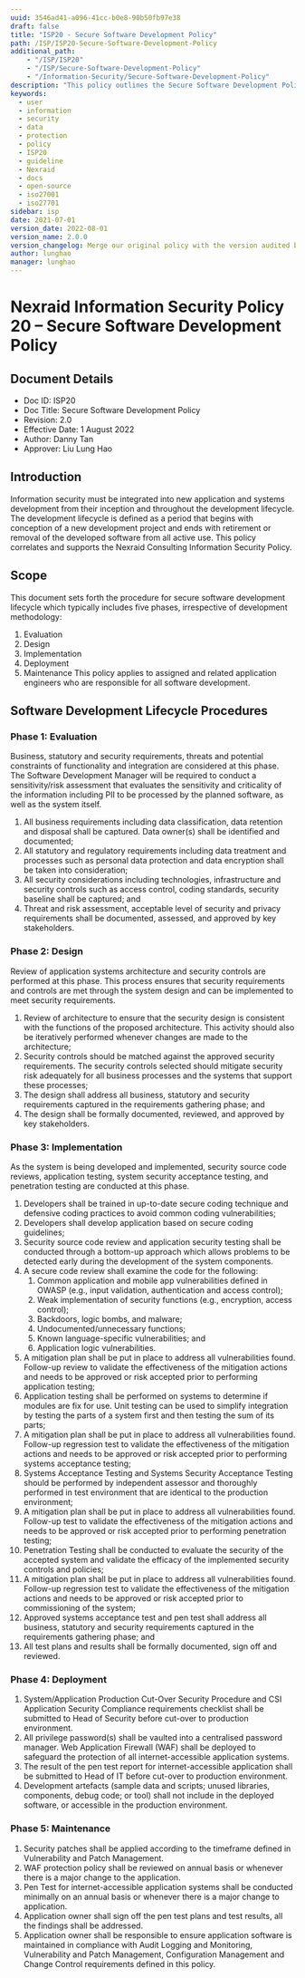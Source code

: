 ```yaml
---
uuid: 3546ad41-a096-41cc-b0e8-90b50fb97e38
draft: false
title: "ISP20 - Secure Software Development Policy"
path: /ISP/ISP20-Secure-Software-Development-Policy
additional_path:
    - "/ISP/ISP20"
    - "/ISP/Secure-Software-Development-Policy"
    - "/Information-Security/Secure-Software-Development-Policy"
description: "This policy outlines the Secure Software Development Policy for Nexraid's information system."
keywords: 
  - user
  - information
  - security
  - data
  - protection
  - policy
  - ISP20
  - guideline
  - Nexraid
  - docs
  - open-source
  - iso27001
  - iso27701
sidebar: isp
date: 2021-07-01
version_date: 2022-08-01
version_name: 2.0.0
version_changelog: Merge our original policy with the version audited by DPTM
author: lunghao
manager: lunghao
---
```



# Nexraid Information Security Policy 20 – Secure Software Development Policy

## Document Details
* Doc ID: ISP20
* Doc Title: Secure Software Development Policy
* Revision: 2.0
* Effective Date: 1 August 2022
* Author: Danny Tan
* Approver: Liu Lung Hao

## Introduction
Information security must be integrated into new application and systems development from their inception and throughout the development lifecycle. The development lifecycle is defined as a period that begins with conception of a new development project and ends with retirement or removal of the developed software from all active use. This policy correlates and supports the Nexraid Consulting Information Security Policy.

## Scope
This document sets forth the procedure for secure software development lifecycle which typically includes five phases, irrespective of development methodology:
1. Evaluation
2. Design
3. Implementation
4. Deployment
5. Maintenance
This policy applies to assigned and related application engineers who are responsible for all software development.

## Software Development Lifecycle Procedures
### Phase 1: Evaluation
Business, statutory and security requirements, threats and potential constraints of functionality and integration are considered at this phase. The Software Development Manager will be required to conduct a sensitivity/risk assessment that evaluates the sensitivity and criticality of the information including PII to be processed by the planned software, as well as the system itself.
1. All business requirements including data classification, data retention and disposal shall be captured. Data owner(s) shall be identified and documented;
2. All statutory and regulatory requirements including data treatment and processes such as personal data protection and data encryption shall be taken into consideration;
3. All security considerations including technologies, infrastructure and security controls such as access control, coding standards, security baseline shall be captured; and
4. Threat and risk assessment, acceptable level of security and privacy requirements shall be documented, assessed, and approved by key stakeholders.

### Phase 2: Design
Review of application systems architecture and security controls are performed at this phase. This process ensures that security requirements and controls are met through the system design and can be implemented to meet security requirements.
1. Review of architecture to ensure that the security design is consistent with the functions of the proposed architecture. This activity should also be iteratively performed whenever changes are made to the architecture;
2. Security controls should be matched against the approved security requirements. The security controls selected should mitigate security risk adequately for all business processes and the systems that support these processes;
3. The design shall address all business, statutory and security requirements captured in the requirements gathering phase; and
4. The design shall be formally documented, reviewed, and approved by key stakeholders.

### Phase 3: Implementation
As the system is being developed and implemented, security source code reviews, application testing, system security acceptance testing, and penetration testing are conducted at this phase.
1. Developers shall be trained in up-to-date secure coding technique and defensive coding practices to avoid common coding vulnerabilities;
2. Developers shall develop application based on secure coding guidelines;
3. Security source code review and application security testing shall be conducted through a bottom-up approach which allows problems to be detected early during the development of the system components.
4. A secure code review shall examine the code for the following:
    1. Common application and mobile app vulnerabilities defined in OWASP (e.g., input validation, authentication and access control);
    2. Weak implementation of security functions (e.g., encryption, access control);
    3. Backdoors, logic bombs, and malware;
    4. Undocumented/unnecessary functions;
    5. Known language-specific vulnerabilities; and 
    6. Application logic vulnerabilities.
5. A mitigation plan shall be put in place to address all vulnerabilities found. Follow-up review to validate the effectiveness of the mitigation actions and needs to be approved or risk accepted prior to performing application testing;
6. Application testing shall be performed on systems to determine if modules are fix for use. Unit testing can be used to simplify integration by testing the parts of a system first and then testing the sum of its parts;
7. A mitigation plan shall be put in place to address all vulnerabilities found. Follow-up regression test to validate the effectiveness of the mitigation actions and needs to be approved or risk accepted prior to performing systems acceptance testing;
8. Systems Acceptance Testing and Systems Security Acceptance Testing should be performed by independent assessor and thoroughly performed in test environment that are identical to the production environment;
9. A mitigation plan shall be put in place to address all vulnerabilities found. Follow-up test to validate the effectiveness of the mitigation actions and needs to be approved or risk accepted prior to performing penetration testing;
10. Penetration Testing shall be conducted to evaluate the security of the accepted system and validate the efficacy of the implemented security controls and policies;
11. A mitigation plan shall be put in place to address all vulnerabilities found. Follow-up regression test to validate the effectiveness of the mitigation actions and needs to be approved or risk accepted prior to commissioning of the system;
12. Approved systems acceptance test and pen test shall address all business, statutory and security requirements captured in the requirements gathering phase; and
13. All test plans and results shall be formally documented, sign off and reviewed.

### Phase 4: Deployment
1. System/Application Production Cut-Over Security Procedure and CSI Application Security Compliance requirements checklist shall be submitted to Head of Security before cut-over to production environment.
2. All privilege password(s) shall be vaulted into a centralised password manager. Web Application Firewall (WAF) shall be deployed to safeguard the protection of all internet-accessible application systems.
3. The result of the pen test report for internet-accessible application shall be submitted to Head of IT before cut-over to production environment.
4. Development artefacts (sample data and scripts; unused libraries, components, debug code; or tool) shall not include in the deployed software, or accessible in the production environment.

### Phase 5: Maintenance
1. Security patches shall be applied according to the timeframe defined in Vulnerability and Patch Management.
2. WAF protection policy shall be reviewed on annual basis or whenever there is a major change to the application.
3. Pen Test for internet-accessible application systems shall be conducted minimally on an annual basis or whenever there is a major change to application.
4. Application owner shall sign off the pen test plans and test results, all the findings shall be addressed.
5. Application owner shall be responsible to ensure application software is maintained in compliance with Audit Logging and Monitoring, Vulnerability and Patch Management, Configuration Management and Change Control requirements defined in this policy.
